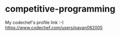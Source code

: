 # competitive-programming

My codechef's profile link :-)
https://www.codechef.com/users/pavan082005
